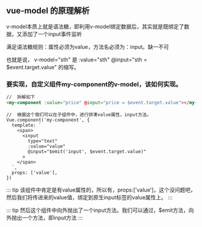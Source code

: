 ## vue-model 的原理解析
v-model本质上就是语法糖，即利用v-model绑定数据后，其实就是既绑定了数据，又添加了一个input事件监听

满足语法糖规则：属性必须为value，方法名必须为：input。缺一不可

也就是说， v-model="sth" 是 :value="sth" @input="sth = $event.target.value" 的缩写。


### 要实现，自定义组件my-component的v-model，该如何实现。
```html
//  拆解如下
<my-component :value="price" @input="price = $event.target.value"></my-component>
```

```vue
//  根据这个我们可以在子组件中，进行拼凑value属性，input方法。
Vue.component('my-component', {
  template: `
    <span>
      <input
        type="text"
        :value="value"
        @input="$emit('input', $event.target.value)"
      >
    </span>
  `,
  props: ['value'],
})
```
::: tip
该组件中肯定是有value属性的，所以有，props:['value']，这个没问题吧，然后我们将传进来的value值，绑定到原生input标签的value属性上。
:::

::: tip
然后这个组件中向外抛出了一个input方法。我们可以通过，$emit方法，向外抛出一个方法，即input方法
:::
